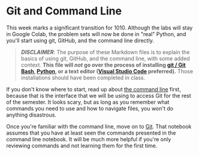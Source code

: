 # Git and Command Line

This week marks a significant transition for 1010. Although the labs will stay in Google Colab, the problem sets will now be done in "real" Python, and you'll start using git, GitHub, and the command line directly.

> ***DISCLAIMER***: The purpose of these Markdown files is to explain the basics of using git, GitHub, and the command line, with some added context. **This file will *not* go over the process of installing [git / Git Bash](https://git-scm.com/downloads), [Python](https://www.python.org/downloads/), or a text editor ([Visual Studio Code](https://code.visualstudio.com/download) preferred).** Those installations should have been completed in class.

If you don't know where to start, read up about [the command line](Command-Line.md) first, because that is the interface that we will be using to access Git for the rest of the semester. It looks scary, but as long as you remember what commands you need to use and how to navigate files, you won't do anything disastrous.

Once you're familiar with the command line, move on to [Git](Git.md). That notebook assumes that you have at least seen the commands presented in the command line notebook. It will be much more helpful if you're only reviewing commands and not learning them for the first time.
